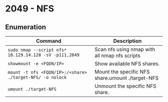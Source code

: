 # 2049 - NFS

## Enumeration



| Command                                                   | Description                                      |
| --------------------------------------------------------- | ------------------------------------------------ |
| `sudo nmap --script nfs* 10.129.14.128 -sV -p111,2049`    | Scan nfs using nmap with all nmap nfs scripts    |
| `showmount -e <FQDN/IP>`                                  | Show available NFS shares.                       |
| `mount -t nfs <FQDN/IP>:/<share> ./target-NFS/ -o nolock` | Mount the specific NFS share.umount ./target-NFS |
| `umount ./target-NFS`                                     | Unmount the specific NFS share.                  |
